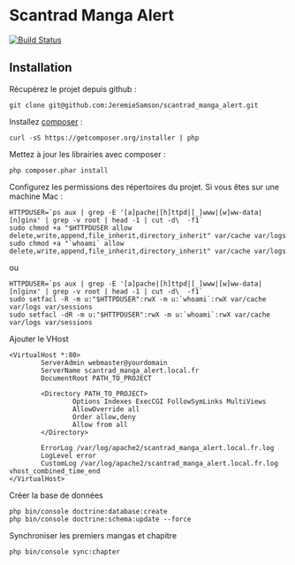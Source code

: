 # Scantrad Manga Alert

[![Build Status](https://travis-ci.com/JeremieSamson/scantrad_manga_alert.svg?branch=master)](https://travis-ci.com/JeremieSamson/scantrad_manga_alert)

## Installation

Récupérez le projet depuis github :

```shell
git clone git@github.com:JeremieSamson/scantrad_manga_alert.git
```

Installez [composer](https://getcomposer.org) :

```shell
curl -sS https://getcomposer.org/installer | php
```

Mettez à jour les librairies avec composer :

```shell
php composer.phar install
```

Configurez les permissions des répertoires du projet. Si vous êtes sur une machine Mac :

```shell
HTTPDUSER=`ps aux | grep -E '[a]pache|[h]ttpd|[_]www|[w]ww-data|[n]ginx' | grep -v root | head -1 | cut -d\  -f1`
sudo chmod +a "$HTTPDUSER allow delete,write,append,file_inherit,directory_inherit" var/cache var/logs
sudo chmod +a "`whoami` allow delete,write,append,file_inherit,directory_inherit" var/cache var/logs
```

ou

```shell
HTTPDUSER=`ps aux | grep -E '[a]pache|[h]ttpd|[_]www|[w]ww-data|[n]ginx' | grep -v root | head -1 | cut -d\  -f1`
sudo setfacl -R -m u:"$HTTPDUSER":rwX -m u:`whoami`:rwX var/cache var/logs var/sessions
sudo setfacl -dR -m u:"$HTTPDUSER":rwX -m u:`whoami`:rwX var/cache var/logs var/sessions
```

Ajouter le VHost 

```shell
<VirtualHost *:80>
        ServerAdmin webmaster@yourdomain
        ServerName scantrad_manga_alert.local.fr
        DocumentRoot PATH_TO_PROJECT

        <Directory PATH_TO_PROJECT>
                Options Indexes ExecCGI FollowSymLinks MultiViews
                AllowOverride all
                Order allow,deny
                Allow from all
        </Directory>

        ErrorLog /var/log/apache2/scantrad_manga_alert.local.fr.log
        LogLevel error
        CustomLog /var/log/apache2/scantrad_manga_alert.local.fr.log vhost_combined_time_end
</VirtualHost>
```

Créer la base de données

```shell
php bin/console doctrine:database:create
php bin/console doctrine:schema:update --force
```

Synchroniser les premiers mangas et chapitre

```shell
php bin/console sync:chapter
```